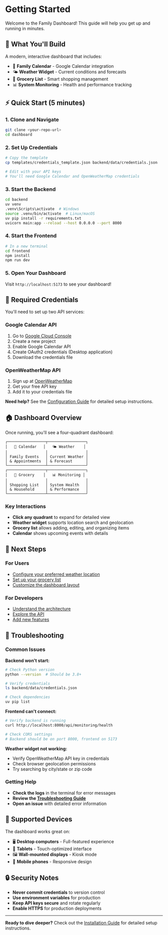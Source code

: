 # Getting Started

Welcome to the Family Dashboard! This guide will help you get up and running in minutes.

## 🎯 What You'll Build

A modern, interactive dashboard that includes:

- 📅 **Family Calendar** - Google Calendar integration
- 🌤️ **Weather Widget** - Current conditions and forecasts
- 🛒 **Grocery List** - Smart shopping management
- 📊 **System Monitoring** - Health and performance tracking

## ⚡ Quick Start (5 minutes)

### 1. Clone and Navigate

```bash
git clone <your-repo-url>
cd dashboard
```

### 2. Set Up Credentials

```bash
# Copy the template
cp templates/credentials_template.json backend/data/credentials.json

# Edit with your API keys
# You'll need Google Calendar and OpenWeatherMap credentials
```

### 3. Start the Backend

```bash
cd backend
uv venv
.venv\Scripts\activate  # Windows
source .venv/bin/activate  # Linux/macOS
uv pip install -r requirements.txt
uvicorn main:app --reload --host 0.0.0.0 --port 8000
```

### 4. Start the Frontend

```bash
# In a new terminal
cd frontend
npm install
npm run dev
```

### 5. Open Your Dashboard

Visit `http://localhost:5173` to see your dashboard!

## 🔑 Required Credentials

You'll need to set up two API services:

### Google Calendar API

1. Go to [Google Cloud Console](https://console.cloud.google.com/)
2. Create a new project
3. Enable Google Calendar API
4. Create OAuth2 credentials (Desktop application)
5. Download the credentials file

### OpenWeatherMap API

1. Sign up at [OpenWeatherMap](https://openweathermap.org/api)
2. Get your free API key
3. Add it to your credentials file

**Need help?** See the [Configuration Guide](configuration.md) for detailed setup instructions.

## 🏠 Dashboard Overview

Once running, you'll see a four-quadrant dashboard:

```
┌─────────────────┬─────────────────┐
│   📅 Calendar   │   🌤️ Weather    │
│                 │                 │
│ Family Events   │ Current Weather │
│ & Appointments  │ & Forecast      │
└─────────────────┴─────────────────┘
┌─────────────────┬─────────────────┐
│   🛒 Grocery    │   📊 Monitoring │
│                 │                 │
│ Shopping List   │ System Health   │
│ & Household     │ & Performance   │
└─────────────────┴─────────────────┘
```

### Key Interactions

- **Click any quadrant** to expand for detailed view
- **Weather widget** supports location search and geolocation
- **Grocery list** allows adding, editing, and organizing items
- **Calendar** shows upcoming events with details

## 🚀 Next Steps

### For Users

- [Configure your preferred weather location](features/weather.md)
- [Set up your grocery list](features/grocery.md)
- [Customize the dashboard layout](development.md)

### For Developers

- [Understand the architecture](architecture.md)
- [Explore the API](api-reference.md)
- [Add new features](development.md)

## 🐛 Troubleshooting

### Common Issues

**Backend won't start:**

```bash
# Check Python version
python --version  # Should be 3.8+

# Verify credentials
ls backend/data/credentials.json

# Check dependencies
uv pip list
```

**Frontend can't connect:**

```bash
# Verify backend is running
curl http://localhost:8000/api/monitoring/health

# Check CORS settings
# Backend should be on port 8000, frontend on 5173
```

**Weather widget not working:**

- Verify OpenWeatherMap API key in credentials
- Check browser geolocation permissions
- Try searching by city/state or zip code

### Getting Help

- **Check the logs** in the terminal for error messages
- **Review the [Troubleshooting Guide](troubleshooting.md)**
- **Open an issue** with detailed error information

## 📱 Supported Devices

The dashboard works great on:

- 🖥️ **Desktop computers** - Full-featured experience
- 📱 **Tablets** - Touch-optimized interface
- 🖼️ **Wall-mounted displays** - Kiosk mode
- 📱 **Mobile phones** - Responsive design

## 🔒 Security Notes

- **Never commit credentials** to version control
- **Use environment variables** for production
- **Keep API keys secure** and rotate regularly
- **Enable HTTPS** for production deployments

---

**Ready to dive deeper?** Check out the [Installation Guide](installation.md) for detailed setup instructions.
